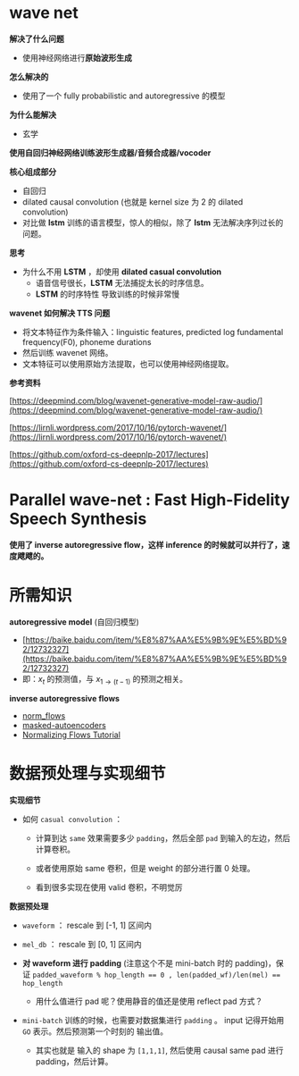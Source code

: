 # wave net

**解决了什么问题**

* 使用神经网络进行**原始波形生成**

**怎么解决的**

* 使用了一个 fully probabilistic and autoregressive 的模型

**为什么能解决**

* 玄学



**使用自回归神经网络训练波形生成器/音频合成器/vocoder** 



**核心组成部分**

* 自回归
* dilated causal convolution (也就是 kernel size 为 2 的 dilated convolution)
* 对比做 **lstm** 训练的语言模型，惊人的相似，除了 **lstm** 无法解决序列过长的问题。



**思考**

* 为什么不用 **LSTM** ，却使用 **dilated casual convolution**
  * 语音信号很长，**LSTM** 无法捕捉太长的时序信息。
  * **LSTM** 的时序特性 导致训练的时候非常慢



**wavenet 如何解决 TTS 问题**

* 将文本特征作为条件输入：linguistic features, predicted log fundamental frequency(F0), phoneme durations
* 然后训练 wavenet 网络。
* 文本特征可以使用原始方法提取，也可以使用神经网络提取。



**参考资料**

[https://deepmind.com/blog/wavenet-generative-model-raw-audio/](https://deepmind.com/blog/wavenet-generative-model-raw-audio/)

[https://lirnli.wordpress.com/2017/10/16/pytorch-wavenet/](https://lirnli.wordpress.com/2017/10/16/pytorch-wavenet/)

[https://github.com/oxford-cs-deepnlp-2017/lectures](https://github.com/oxford-cs-deepnlp-2017/lectures)



# Parallel wave-net : Fast High-Fidelity Speech Synthesis

**使用了 inverse autoregressive flow，这样 inference 的时候就可以并行了，速度飕飕的。**



# 所需知识

**autoregressive model** (自回归模型)

* [https://baike.baidu.com/item/%E8%87%AA%E5%9B%9E%E5%BD%92/12732327](https://baike.baidu.com/item/%E8%87%AA%E5%9B%9E%E5%BD%92/12732327)
* 即：$x_t$ 的预测值，与 $x_{1\rightarrow (t-1)}$ 的预测之相关。



**inverse autoregressive flows**

* [norm_flows](http://akosiorek.github.io/ml/2018/04/03/norm_flows.html)
* [masked-autoencoders](http://www.inference.vc/masked-autoencoders-icml-paper-highlight/)
* [Normalizing Flows Tutorial](https://blog.evjang.com/2018/01/nf1.html)






# 数据预处理与实现细节

**实现细节**

* 如何 `casual convolution` ：

  * 计算到达 `same` 效果需要多少 `padding`，然后全部 `pad` 到输入的左边，然后计算卷积。
  * 或者使用原始 same 卷积，但是 weight 的部分进行置 0 处理。


  * 看到很多实现在使用 valid 卷积，不明觉厉

**数据预处理**

* `waveform` ： rescale 到 [-1, 1] 区间内
* `mel_db` ： rescale 到 [0, 1] 区间内
* **对 waveform 进行 padding** (注意这个不是 mini-batch 时的 padding)，保证 `padded_waveform % hop_length == 0 , len(padded_wf)/len(mel) == hop_length` 
  * 用什么值进行 pad 呢？使用静音的值还是使用 reflect pad 方式？



* `mini-batch` 训练的时候，也需要对数据集进行 `padding` 。 input 记得开始用 `GO` 表示。然后预测第一个时刻的 输出值。
  * 其实也就是 输入的 shape 为 `[1,1,1]`, 然后使用 causal same pad 进行 padding，然后计算。

